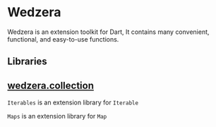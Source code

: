 Wedzera
======

Wedzera is an extension toolkit for Dart, It contains many convenient, functional, and easy-to-use functions.

Libraries
--------------

## [wedzera.collection][]

`Iterables` is an extension library for `Iterable`

`Maps` is an extension library for `Map`

[wedzera.collection]: https://pub.dev/documentation/quiver/latest/quiver.collection/quiver.collection-library.html
